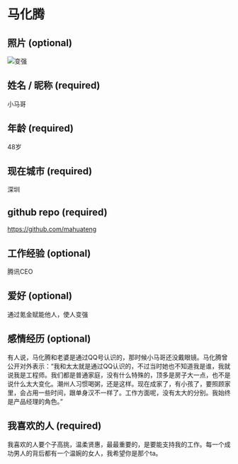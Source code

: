 # 马化腾

## 照片 (optional)
![变强](http://5b0988e595225.cdn.sohucs.com/images/20191002/3945dbc9e08049579f86702297302d70.jpeg "不充钱怎么变强")

## 姓名 / 昵称 (required)
小马哥

## 年龄 (required)

48岁

## 现在城市 (required)

深圳

## github repo (required)

https://github.com/mahuateng

## 工作经验 (optional)

腾讯CEO

## 爱好 (optional)

通过氪金赋能他人，使人变强

## 感情经历 (optional)

有人说，马化腾和老婆是通过QQ号认识的，那时候小马哥还没戴眼镜。马化腾曾公开对外表示：“我和太太就是通过QQ认识的，不过当时她也不知道我是谁，我就说我是工程师。我们都是普通家庭，没有什么特殊的，顶多是房子大一点，也不是说什么太大变化。潮州人习惯喝粥，还是这样。现在成家了，有小孩了，要照顾家里，会占用一些时间，跟单身汉不一样了。工作方面呢，没有太大的分别。我始终是产品经理的角色。”

## 我喜欢的人 (required)

我喜欢的人要个子高挑，温柔贤惠，最最重要的，是要能支持我的工作。每一个成功男人的背后都有一个温婉的女人，我希望你是那个ta。

